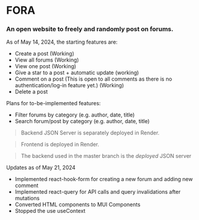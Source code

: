 # FORA
### An open website to freely and randomly post on forums.

As of May 14, 2024, the starting features are:

- Create a post (Working)
- View all forums (Working)
- View one post (Working)
- Give a star to a post + automatic update (working)
- Comment on a post  (This is open to all comments as there is no authentication/log-in feature yet.) (Working)
- Delete a post


Plans for to-be-implemented features:
- Filter forums by category (e.g. author, date, title)
- Search forum/post by category (e.g. author, date, title)



> Backend JSON Server is separately deployed in Render.


>Frontend is deployed in Render.


>The backend used in the master branch is the *deployed* JSON server

Updates as of May 21, 2024
- Implemented react-hook-form for creating a new forum and adding new comment
- Implemented react-query for API calls and query invalidations after mutations
- Converted HTML components to MUI Components
- Stopped the use useContext 